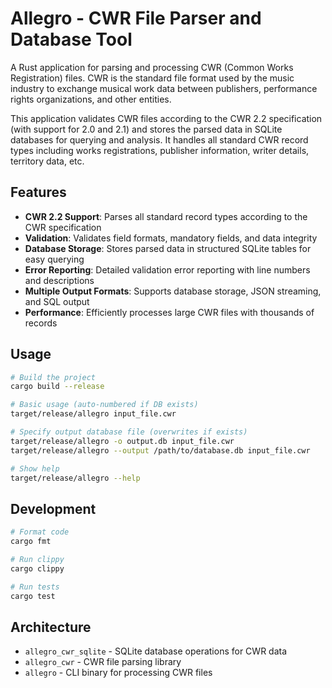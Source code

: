 # Allegro - CWR File Parser and Database Tool

A Rust application for parsing and processing CWR (Common Works Registration) files. CWR is the standard file format used by the music industry to exchange musical work data between publishers, performance rights organizations, and other entities.

This application validates CWR files according to the CWR 2.2 specification (with support for 2.0 and 2.1) and stores the parsed data in SQLite databases for querying and analysis. It handles all standard CWR record types including works registrations, publisher information, writer details, territory data, etc.

## Features

- **CWR 2.2 Support**: Parses all standard record types according to the CWR specification
- **Validation**: Validates field formats, mandatory fields, and data integrity
- **Database Storage**: Stores parsed data in structured SQLite tables for easy querying
- **Error Reporting**: Detailed validation error reporting with line numbers and descriptions
- **Multiple Output Formats**: Supports database storage, JSON streaming, and SQL output
- **Performance**: Efficiently processes large CWR files with thousands of records

## Usage

```bash
# Build the project
cargo build --release

# Basic usage (auto-numbered if DB exists)
target/release/allegro input_file.cwr

# Specify output database file (overwrites if exists)
target/release/allegro -o output.db input_file.cwr
target/release/allegro --output /path/to/database.db input_file.cwr

# Show help
target/release/allegro --help
```

## Development

```bash
# Format code
cargo fmt

# Run clippy
cargo clippy

# Run tests
cargo test
```

## Architecture

- `allegro_cwr_sqlite` - SQLite database operations for CWR data
- `allegro_cwr` - CWR file parsing library  
- `allegro` - CLI binary for processing CWR files